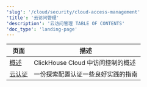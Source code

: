 ```yaml
---
'slug': '/cloud/security/cloud-access-management'
'title': '云访问管理'
'description': '云访问管理 TABLE OF CONTENTS'
'doc_type': 'landing-page'
---
```


| 页面                                                                                          | 描述                                                                                                                                                |
|----------------------------------------------------------------------------------------------|-----------------------------------------------------------------------------------------------------------------------------------------------------|
| [概述](/cloud/security/cloud-access-management/overview)                          | ClickHouse Cloud 中访问控制的概述                                                                                                                |
| [云认证](/cloud/security/cloud-authentication)                          | 一份探索配置认证一些良好实践的指南                                                                                                              |
